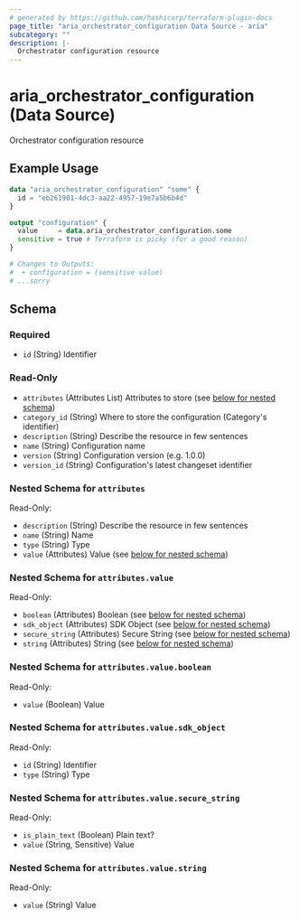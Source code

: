 ```yaml
---
# generated by https://github.com/hashicorp/terraform-plugin-docs
page_title: "aria_orchestrator_configuration Data Source - aria"
subcategory: ""
description: |-
  Orchestrator configuration resource
---
```


# aria_orchestrator_configuration (Data Source)

Orchestrator configuration resource

## Example Usage

```terraform
data "aria_orchestrator_configuration" "some" {
  id = "eb261901-4dc3-aa22-4957-19e7a5b6b4d"
}

output "configuration" {
  value     = data.aria_orchestrator_configuration.some
  sensitive = true # Terraform is picky (for a good reason)
}

# Changes to Outputs:
#  + configuration = (sensitive value)
# ...sorry
```

<!-- schema generated by tfplugindocs -->
## Schema

### Required

- `id` (String) Identifier

### Read-Only

- `attributes` (Attributes List) Attributes to store (see [below for nested schema](#nestedatt--attributes))
- `category_id` (String) Where to store the configuration (Category's identifier)
- `description` (String) Describe the resource in few sentences
- `name` (String) Configuration name
- `version` (String) Configuration version (e.g. 1.0.0)
- `version_id` (String) Configuration's latest changeset identifier

<a id="nestedatt--attributes"></a>
### Nested Schema for `attributes`

Read-Only:

- `description` (String) Describe the resource in few sentences
- `name` (String) Name
- `type` (String) Type
- `value` (Attributes) Value (see [below for nested schema](#nestedatt--attributes--value))

<a id="nestedatt--attributes--value"></a>
### Nested Schema for `attributes.value`

Read-Only:

- `boolean` (Attributes) Boolean (see [below for nested schema](#nestedatt--attributes--value--boolean))
- `sdk_object` (Attributes) SDK Object (see [below for nested schema](#nestedatt--attributes--value--sdk_object))
- `secure_string` (Attributes) Secure String (see [below for nested schema](#nestedatt--attributes--value--secure_string))
- `string` (Attributes) String (see [below for nested schema](#nestedatt--attributes--value--string))

<a id="nestedatt--attributes--value--boolean"></a>
### Nested Schema for `attributes.value.boolean`

Read-Only:

- `value` (Boolean) Value


<a id="nestedatt--attributes--value--sdk_object"></a>
### Nested Schema for `attributes.value.sdk_object`

Read-Only:

- `id` (String) Identifier
- `type` (String) Type


<a id="nestedatt--attributes--value--secure_string"></a>
### Nested Schema for `attributes.value.secure_string`

Read-Only:

- `is_plain_text` (Boolean) Plain text?
- `value` (String, Sensitive) Value


<a id="nestedatt--attributes--value--string"></a>
### Nested Schema for `attributes.value.string`

Read-Only:

- `value` (String) Value
